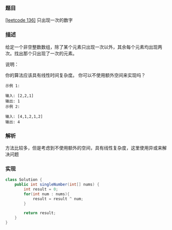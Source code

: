 ### 题目

[[leetcode 136]](https://leetcode-cn.com/problems/single-number/) 只出现一次的数字

### 描述

给定一个非空整数数组，除了某个元素只出现一次以外，其余每个元素均出现两次。找出那个只出现了一次的元素。

说明：

你的算法应该具有线性时间复杂度。 你可以不使用额外空间来实现吗？

````
示例 1:

输入: [2,2,1]
输出: 1
示例 2:

输入: [4,1,2,1,2]
输出: 4
````

### 解析

方法比较多，但是考虑到不使用额外的空间，具有线性复杂度，这里使用异或来解决问题

### 实现

```java
class Solution {
    public int singleNumber(int[] nums) {
        int result = 0;
        for(int num : nums){
            result = result ^ num; 
        }
        
        return result;
    }
}
```
